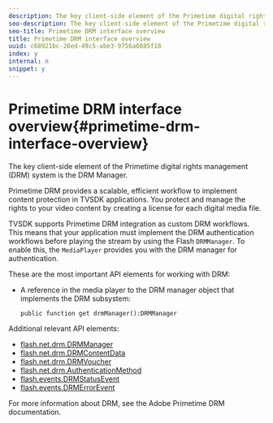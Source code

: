 ```yaml
---
description: The key client-side element of the Primetime digital rights management (DRM) system is the DRM Manager.
seo-description: The key client-side element of the Primetime digital rights management (DRM) system is the DRM Manager.
seo-title: Primetime DRM interface overview
title: Primetime DRM interface overview
uuid: c68921bc-20ed-49c5-abe3-9756a0885f18
index: y
internal: n
snippet: y
---
```


# Primetime DRM interface overview{#primetime-drm-interface-overview}

The key client-side element of the Primetime digital rights management (DRM) system is the DRM Manager.

<a id="section_4DD54E085AB345FE9BE00865E56B28DB"></a>

Primetime DRM provides a scalable, efficient workflow to implement content protection in TVSDK applications. You protect and manage the rights to your video content by creating a license for each digital media file.

TVSDK supports Primetime DRM integration as custom DRM workflows. This means that your application must implement the DRM authentication workflows before playing the stream by using the Flash `DRMManager`. To enable this, the `MediaPlayer` provides you with the DRM manager for authentication.

These are the most important API elements for working with DRM:

* A reference in the media player to the DRM manager object that implements the DRM subsystem: 

  ```
  public function get drmManager():DRMManager 
  ```

<a id="section_4204CE2731A44F67A3664AEDE8CCCA47"></a>

Additional relevant API elements:

* [flash.net.drm.DRMManager](http://help.adobe.com/en_US/FlashPlatform/reference/actionscript/3/flash/net/drm/DRMManager.html) 
* [flash.net.drm.DRMContentData](http://help.adobe.com/en_US/FlashPlatform/reference/actionscript/3/flash/net/drm/DRMContentData.html) 
* [flash.net.drm.DRMVoucher](http://help.adobe.com/en_US/FlashPlatform/reference/actionscript/3/flash/net/drm/DRMVoucher.html) 
* [flash.net.drm.AuthenticationMethod](http://help.adobe.com/en_US/FlashPlatform/reference/actionscript/3/flash/net/drm/AuthenticationMethod.html) 
* [flash.events.DRMStatusEvent](http://help.adobe.com/en_US/FlashPlatform/reference/actionscript/3/flash/events/DRMStatusEvent.html) 
* [flash.events.DRMErrorEvent](http://help.adobe.com/en_US/FlashPlatform/reference/actionscript/3/flash/events/DRMErrorEvent.html)

<a id="section_F58941D68EB94A5EBD1C7454D2A1B17A"></a>

For more information about DRM, see the Adobe Primetime DRM documentation. 
